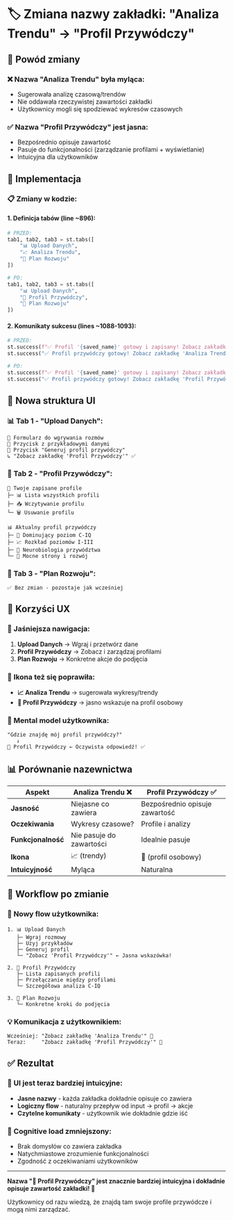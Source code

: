 # 🏷️ Zmiana nazwy zakładki: "Analiza Trendu" → "Profil Przywódczy"

## 🎯 Powód zmiany

### **❌ Nazwa "Analiza Trendu" była myląca:**
- Sugerowała analizę czasową/trendów
- Nie oddawała rzeczywistej zawartości zakładki
- Użytkownicy mogli się spodziewać wykresów czasowych

### **✅ Nazwa "Profil Przywódczy" jest jasna:**
- Bezpośrednio opisuje zawartość
- Pasuje do funkcjonalności (zarządzanie profilami + wyświetlanie)
- Intuicyjna dla użytkowników

## 🔧 Implementacja

### **📋 Zmiany w kodzie:**

#### **1. Definicja tabów (line ~896):**
```python
# PRZED:
tab1, tab2, tab3 = st.tabs([
    "📊 Upload Danych", 
    "📈 Analiza Trendu", 
    "🎯 Plan Rozwoju"
])

# PO:
tab1, tab2, tab3 = st.tabs([
    "📊 Upload Danych", 
    "👤 Profil Przywódczy", 
    "🎯 Plan Rozwoju"
])
```

#### **2. Komunikaty sukcesu (lines ~1088-1093):**
```python
# PRZED:
st.success(f"✅ Profil '{saved_name}' gotowy i zapisany! Zobacz zakładkę 'Analiza Trendu'")
st.success("✅ Profil przywódczy gotowy! Zobacz zakładkę 'Analiza Trendu'")

# PO:
st.success(f"✅ Profil '{saved_name}' gotowy i zapisany! Zobacz zakładkę 'Profil Przywódczy'")
st.success("✅ Profil przywódczy gotowy! Zobacz zakładkę 'Profil Przywódczy'")
```

## 🎨 Nowa struktura UI

### **📊 Tab 1 - "Upload Danych":**
```
📝 Formularz do wgrywania rozmów
🎯 Przycisk z przykładowymi danymi  
🚀 Przycisk "Generuj profil przywódczy"
↳ "Zobacz zakładkę 'Profil Przywódczy'" ✅
```

### **👤 Tab 2 - "Profil Przywódczy":**
```
💾 Twoje zapisane profile
├─ 📊 Lista wszystkich profili
├─ 📥 Wczytywanie profilu
└─ 🗑️ Usuwanie profilu

📊 Aktualny profil przywódczy  
├─ 🎯 Dominujący poziom C-IQ
├─ 📈 Rozkład poziomów I-III
├─ 🧠 Neurobiologia przywództwa
└─ 💪 Mocne strony i rozwój
```

### **🎯 Tab 3 - "Plan Rozwoju":**
```
✅ Bez zmian - pozostaje jak wcześniej
```

## 🎯 Korzyści UX

### **🧭 Jaśniejsza nawigacja:**
1. **Upload Danych** → Wgraj i przetwórz dane
2. **Profil Przywódczy** → Zobacz i zarządzaj profilami  
3. **Plan Rozwoju** → Konkretne akcje do podjęcia

### **🎨 Ikona też się poprawiła:**
- **📈 Analiza Trendu** → sugerowała wykresy/trendy
- **👤 Profil Przywódczy** → jasno wskazuje na profil osobowy

### **💭 Mental model użytkownika:**
```
"Gdzie znajdę mój profil przywódczy?" 
   ↓
👤 Profil Przywódczy ← Oczywista odpowiedź! ✅
```

## 📊 Porównanie nazewnictwa

| Aspekt | Analiza Trendu ❌ | Profil Przywódczy ✅ |
|--------|------------------|---------------------|
| **Jasność** | Niejasne co zawiera | Bezpośrednio opisuje zawartość |
| **Oczekiwania** | Wykresy czasowe? | Profile i analizy |
| **Funkcjonalność** | Nie pasuje do zawartości | Idealnie pasuje |
| **Ikona** | 📈 (trendy) | 👤 (profil osobowy) |
| **Intuicyjność** | Myląca | Naturalna |

## 🔄 Workflow po zmianie

### **🎯 Nowy flow użytkownika:**
```
1. 📊 Upload Danych
   ├─ Wgraj rozmowy
   ├─ Użyj przykładów  
   ├─ Generuj profil
   └─ "Zobacz 'Profil Przywódczy'" ← Jasna wskazówka!

2. 👤 Profil Przywódczy  
   ├─ Lista zapisanych profili
   ├─ Przełączanie między profilami
   └─ Szczegółowa analiza C-IQ

3. 🎯 Plan Rozwoju
   └─ Konkretne kroki do podjęcia
```

### **💡 Komunikacja z użytkownikiem:**
```
Wcześniej: "Zobacz zakładkę 'Analiza Trendu'" 🤔
Teraz:     "Zobacz zakładkę 'Profil Przywódczy'" 🎯
```

## ✅ Rezultat

### **🎨 UI jest teraz bardziej intuicyjne:**
- **Jasne nazwy** - każda zakładka dokładnie opisuje co zawiera
- **Logiczny flow** - naturalny przepływ od input → profil → akcje
- **Czytelne komunikaty** - użytkownik wie dokładnie gdzie iść

### **🧠 Cognitive load zmniejszony:**
- Brak domysłów co zawiera zakładka
- Natychmiastowe zrozumienie funkcjonalności  
- Zgodność z oczekiwaniami użytkowników

---

**Nazwa "👤 Profil Przywódczy" jest znacznie bardziej intuicyjna i dokładnie opisuje zawartość zakładki! 🎯**

Użytkownicy od razu wiedzą, że znajdą tam swoje profile przywódcze i mogą nimi zarządzać.